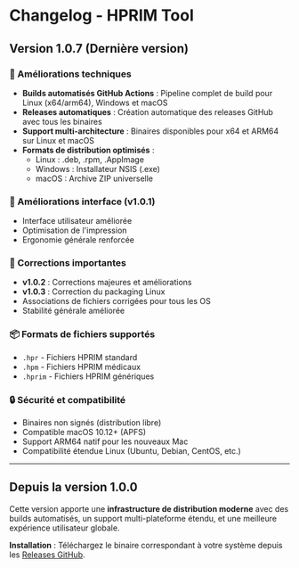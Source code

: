 # Changelog - HPRIM Tool

## Version 1.0.7 (Dernière version)

### 🔧 Améliorations techniques
- **Builds automatisés GitHub Actions** : Pipeline complet de build pour Linux (x64/arm64), Windows et macOS
- **Releases automatiques** : Création automatique des releases GitHub avec tous les binaires
- **Support multi-architecture** : Binaires disponibles pour x64 et ARM64 sur Linux et macOS
- **Formats de distribution optimisés** :
  - Linux : .deb, .rpm, .AppImage
  - Windows : Installateur NSIS (.exe)
  - macOS : Archive ZIP universelle

### 🎨 Améliorations interface (v1.0.1)
- Interface utilisateur améliorée
- Optimisation de l'impression
- Ergonomie générale renforcée

### 🐛 Corrections importantes
- **v1.0.2** : Corrections majeures et améliorations
- **v1.0.3** : Correction du packaging Linux
- Associations de fichiers corrigées pour tous les OS
- Stabilité générale améliorée

### 📦 Formats de fichiers supportés
- `.hpr` - Fichiers HPRIM standard
- `.hpm` - Fichiers HPRIM médicaux
- `.hprim` - Fichiers HPRIM génériques

### 🔒 Sécurité et compatibilité
- Binaires non signés (distribution libre)
- Compatible macOS 10.12+ (APFS)
- Support ARM64 natif pour les nouveaux Mac
- Compatibilité étendue Linux (Ubuntu, Debian, CentOS, etc.)

---

## Depuis la version 1.0.0

Cette version apporte une **infrastructure de distribution moderne** avec des builds automatisés, un support multi-plateforme étendu, et une meilleure expérience utilisateur globale.

**Installation** : Téléchargez le binaire correspondant à votre système depuis les [Releases GitHub](https://github.com/yokoinc/hprimtool/releases).
